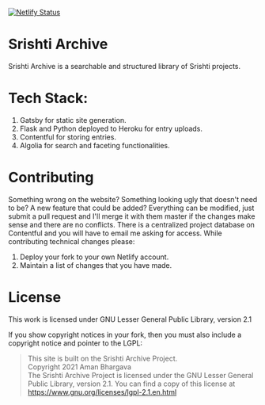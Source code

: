 [![Netlify Status](https://api.netlify.com/api/v1/badges/bf86f732-f21b-42c5-ba3c-1290638a43ed/deploy-status)](https://app.netlify.com/sites/srishtiarchivev2/deploys) 


# Srishti Archive

Srishti Archive is a searchable and structured library of Srishti projects. 

# Tech Stack: 

1. Gatsby for static site generation.
2. Flask and Python deployed to Heroku for entry uploads.
3. Contentful for storing entries.
4. Algolia for search and faceting functionalities.

# Contributing

Something wrong on the website? Something looking ugly that doesn't need to be? A new feature that could be added? Everything can be modified, just submit a pull request and I'll merge it with them master if the changes make sense and there are no conflicts. There is a centralized project database on Contentful and you will have to email me asking for access. While contributing technical changes please: 

1. Deploy your fork to your own Netlify account.
2. Maintain a list of changes that you have made. 

# License

This work is licensed under GNU Lesser General Public Library, version 2.1

If you show copyright notices in your fork, then you must also include a copyright notice and pointer to the LGPL:

> This site is built on the Srishti Archive Project.   
> Copyright 2021 Aman Bhargava    
> The Srishti Archive Project is licensed under the GNU Lesser General Public Library, version 2.1. You can find a copy of this license at https://www.gnu.org/licenses/lgpl-2.1.en.html  
